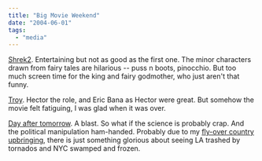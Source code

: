 ```yaml
---
title: "Big Movie Weekend"
date: "2004-06-01"
tags: 
  - "media"
---
```


[Shrek2](http://www.shrek2.com/). Entertaining but not as good as the first one. The minor characters drawn from fairy tales are hilarious -- puss n boots, pinocchio. But too much screen time for the king and fairy godmother, who just aren't that funny.

[Troy](http://troymovie.warnerbros.com/). Hector the role, and Eric Bana as Hector were great. But somehow the movie felt fatiguing, I was glad when it was over.

[Day after tomorrow](http://www.thedayaftertomorrow.com/). A blast. So what if the science is probably crap. And the political manipulation ham-handed. Probably due to my [fly-over country upbringing](http://ohio.gov/index.stm), there is just something glorious about seeing LA trashed by tornados and NYC swamped and frozen.
